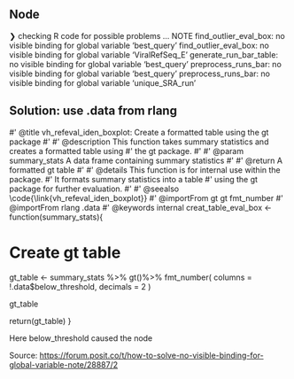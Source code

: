 
## Node

❯ checking R code for possible problems ... NOTE
  find_outlier_eval_box: no visible binding for global variable
    ‘best_query’
  find_outlier_eval_box: no visible binding for global variable
    ‘ViralRefSeq_E’
  generate_run_bar_table: no visible binding for global variable
    ‘best_query’
  preprocess_runs_bar: no visible binding for global variable
    ‘best_query’
  preprocess_runs_bar: no visible binding for global variable
    ‘unique_SRA_run’


## Solution: use .data from rlang

#' @title vh_refeval_iden_boxplot: Create a formatted table using the gt package
#'
#' @description This function takes summary statistics and creates a formatted table using
#' the gt package.
#'
#' @param summary_stats A data frame containing summary statistics
#'
#' @return A formatted gt table
#'
#' @details This function is for internal use within the package.
#' It formats summary statistics into a table
#' using the gt package for further evaluation.
#'
#' @seealso \code{\link{vh_refeval_iden_boxplot}}
#' @importFrom gt gt fmt_number
#' @importFrom rlang .data
#' @keywords internal
creat_table_eval_box <- function(summary_stats){

  # Create gt table
  gt_table <- summary_stats %>%
    gt()%>%
    fmt_number(
      columns = !.data$below_threshold,
      decimals = 2
    )

  gt_table

  return(gt_table)
}

Here below_threshold caused the node

Source: https://forum.posit.co/t/how-to-solve-no-visible-binding-for-global-variable-note/28887/2